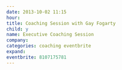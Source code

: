 ```yaml
---
date: 2013-10-02 11:15
hour: 
title: Coaching Session with Gay Fogarty
child: y
name: Executive Coaching Session
company: 
categories: coaching eventbrite
expand: 
eventbrite: 8107175781
---
```

